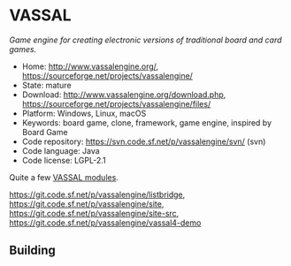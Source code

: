 # VASSAL

_Game engine for creating electronic versions of traditional board and card games._

- Home: http://www.vassalengine.org/, https://sourceforge.net/projects/vassalengine/
- State: mature
- Download: http://www.vassalengine.org/download.php, https://sourceforge.net/projects/vassalengine/files/
- Platform: Windows, Linux, macOS
- Keywords: board game, clone, framework, game engine, inspired by Board Game
- Code repository: https://svn.code.sf.net/p/vassalengine/svn/ (svn)
- Code language: Java
- Code license: LGPL-2.1

Quite a few [VASSAL modules](http://www.vassalengine.org/wiki/Category:Modules).

https://git.code.sf.net/p/vassalengine/listbridge, https://git.code.sf.net/p/vassalengine/site, https://git.code.sf.net/p/vassalengine/site-src, https://git.code.sf.net/p/vassalengine/vassal4-demo

## Building